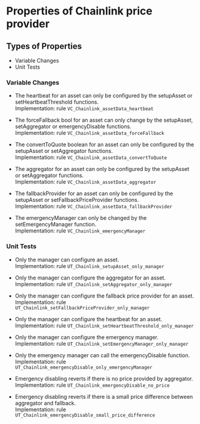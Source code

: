 # Properties of Chainlink price provider

## Types of Properties

- Variable Changes
- Unit Tests

### Variable Changes

- The heartbeat for an asset can only be configured by the setupAsset or setHeartbeatThreshold functions.\
  Implementation: rule `VC_Chainlink_assetData_heartbeat`

- The forceFallback bool for an asset can only change by the setupAsset, setAggregator or emergencyDisable functions.\
  Implementation: rule `VC_Chainlink_assetData_forceFallback`

- The convertToQuote boolean for an asset can only be configured by the setupAsset or setAggregator functions.\
  Implementation: rule `VC_Chainlink_assetData_convertToQuote`

- The aggregator for an asset can only be configured by the setupAsset or setAggregator functions.\
  Implementation: rule `VC_Chainlink_assetData_aggregator`

- The fallbackProvider for an asset can only be configured by the setupAsset or setFallbackPriceProvider functions.\
  Implementation: rule `VC_Chainlink_assetData_fallbackProvider`

- The emergencyManager can only be changed by the setEmergencyManager function. \
  Implementation: rule `VC_Chainlink_emergencyManager`
### Unit Tests

- Only the manager can configure an asset. \
  Implementation: rule `UT_Chainlink_setupAsset_only_manager`

- Only the manager can configure the aggregator for an asset. \
  Implementation: rule `UT_Chainlink_setAggregator_only_manager`

- Only the manager can configure the fallback price provider for an asset. \
  Implementation: rule `UT_Chainlink_setFallbackPriceProvider_only_manager`

- Only the manager can configure the heartbeat for an asset. \
  Implementation: rule `UT_Chainlink_setHeartbeatThreshold_only_manager`

- Only the manager can configure the emergency manager. \
  Implementation: rule `UT_Chainlink_setEmergencyManager_only_manager`

- Only the emergency manager can call the emergencyDisable function. \
  Implementation: rule `UT_Chainlink_emergencyDisable_only_emergencyManager`

- Emergency disabling reverts if there is no price provided by aggregator. \
  Implementation: rule `UT_Chainlink_emergencyDisable_no_price`

- Emergency disabling reverts if there is a small price difference between aggregator and fallback. \
  Implementation: rule `UT_Chainlink_emergencyDisable_small_price_difference`